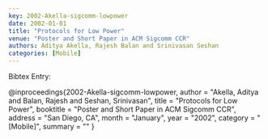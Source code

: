 ```yaml
---
key: 2002-Akella-sigcomm-lowpower
date: 2002-01-01
title: "Protocols for Low Power"
venue: "Poster and Short Paper in ACM Sigcomm CCR"
authors: Aditya Akella, Rajesh Balan and Srinivasan Seshan
categories: [Mobile]
---
```


Bibtex Entry:

@inproceedings{2002-Akella-sigcomm-lowpower,
    author = "Akella, Aditya and Balan, Rajesh and Seshan, Srinivasan",
    title = "Protocols for Low Power",
    booktitle = "Poster and Short Paper in ACM Sigcomm CCR",
    address = "San Diego, CA",
    month = "January",
    year = "2002",
    category = "[Mobile]",
    summary = ""
}

